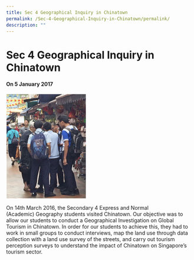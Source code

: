 ```yaml
---
title: Sec 4 Geographical Inquiry in Chinatown
permalink: /Sec-4-Geographical-Inquiry-in-Chinatown/permalink/
description: ""
---
```

Sec 4 Geographical Inquiry in Chinatown
=======================================

#### On 5 January 2017




![](/images/Sec4geog.png)


On 14th March 2016, the Secondary 4 Express and Normal (Academic) Geography students visited Chinatown. Our objective was to allow our students to conduct a Geographical Investigation on Global Tourism in Chinatown. In order for our students to achieve this, they had to work in small groups to conduct interviews, map the land use through data collection with a land use survey of the streets, and carry out tourism perception surveys to understand the impact of Chinatown on Singapore’s tourism sector.